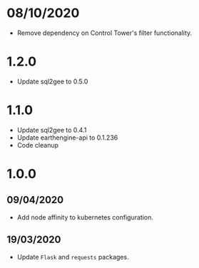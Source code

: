 # 08/10/2020

- Remove dependency on Control Tower's filter functionality.

# 1.2.0

- Update sql2gee to 0.5.0

# 1.1.0

- Update sql2gee to 0.4.1
- Update earthengine-api to 0.1.236
- Code cleanup

# 1.0.0

## 09/04/2020

- Add node affinity to kubernetes configuration.

## 19/03/2020

- Update `Flask` and `requests` packages.
